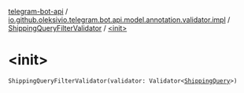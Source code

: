 [telegram-bot-api](../../index.md) / [io.github.oleksivio.telegram.bot.api.model.annotation.validator.impl](../index.md) / [ShippingQueryFilterValidator](index.md) / [&lt;init&gt;](./-init-.md)

# &lt;init&gt;

`ShippingQueryFilterValidator(validator: Validator<`[`ShippingQuery`](../../io.github.oleksivio.telegram.bot.api.model.objects.payments/-shipping-query/index.md)`>)`